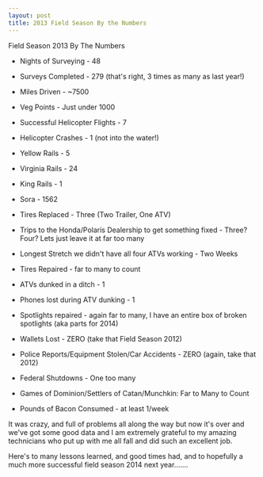 ```yaml
---
layout: post
title: 2013 Field Season By the Numbers
---
```


Field Season 2013 By The Numbers

- Nights of Surveying - 48
- Surveys Completed - 279 (that's right, 3 times as many as last year!)
- Miles Driven - ~7500
- Veg Points - Just under 1000
- Successful Helicopter Flights - 7
- Helicopter Crashes - 1 (not into the water!)

- Yellow Rails - 5
- Virginia Rails - 24
- King Rails - 1
- Sora - 1562

- Tires Replaced - Three (Two Trailer, One ATV)
- Trips to the Honda/Polaris Dealership to get something fixed - Three? Four? Lets just leave it at far too many
- Longest Stretch we didn't have all four ATVs working - Two Weeks
- Tires Repaired - far to many to count
- ATVs dunked in a ditch - 1
- Phones lost during ATV dunking - 1
- Spotlights repaired - again far to many, I have an entire box of broken spotlights (aka parts for 2014)
- Wallets Lost - ZERO (take that Field Season 2012)
- Police Reports/Equipment Stolen/Car Accidents - ZERO (again, take that 2012)
- Federal Shutdowns - One too many

- Games of Dominion/Settlers of Catan/Munchkin: Far to Many to Count
- Pounds of Bacon Consumed - at least 1/week

It was crazy, and full of problems all along the way but now it's over and we've got some good data and I am extremely grateful to my amazing technicians who put up with me all fall and did such an excellent job.

Here's to many lessons learned, and good times had, and to hopefully a much more successful field season 2014 next year.......
